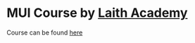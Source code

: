 # MUI Course by [Laith Academy](https://www.youtube.com/@laithacademy)

Course can be found [here](https://www.youtube.com/watch?v=o1chMISeTC0)
